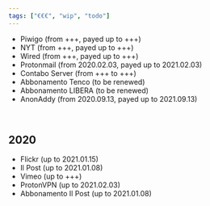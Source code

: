 ```yaml
---
tags: ["€€€", "wip", "todo"]
---
```

- Piwigo (from +++, payed up to +++)
- NYT (from +++, payed up to +++)
- Wired (from +++, payed up to +++)
- Protonmail (from 2020.02.03, payed up to 2021.02.03)
- Contabo Server (from +++ to +++)
- Abbonamento Tenco (to be renewed)
- Abbonamento LIBERA (to be renewed)
- AnonAddy (from 2020.09.13, payed up to 2021.09.13)

<br>

## 2020

- Flickr (up to 2021.01.15)
- Il Post (up to 2021.01.08)
- Vimeo (up to +++)
- ProtonVPN (up to 2021.02.03)
- Abbonamento Il Post (up to 2021.01.08)